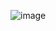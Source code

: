 ![image](https://github.com/Skaditya007/Flutter_RESTAPI_Firebase/assets/95046114/3d09d9ae-3be3-4f8c-a279-da27d267ac0d)
